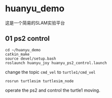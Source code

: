 <!--
 * @Author: zhanghao
 * @Date: 2022-09-02 16:03:41
 * @LastEditTime: 2022-09-02 16:07:57
 * @FilePath: /huanyu_demo/README.md
 * @Description
-->
# huanyu_demo
这是一个简易的SLAM实验平台

## 01 ps2 control
```
cd ~/huanyu_demo
catkin_make
source devel/setup.bash
roslaunch huanyu_joy huanyu_ps2_control.launch
```
change the topic `cmd_vel` to `turtle1/cmd_vel`
```
rosrun turtlesim turtlesim_node
```
operate the ps2 and control the turtle1 moving. 